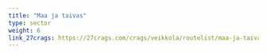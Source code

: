 ```yaml
---
title: "Maa ja taivas"
type: sector
weight: 6
link_27crags: https://27crags.com/crags/veikkola/routelist/maa-ja-taivas
---
```

